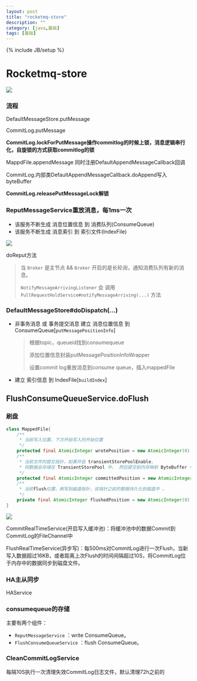 ```yaml
---
layout: post
title: "rocketmq-store"
description: ""
category: [java,基础]
tags: [基础]
---
```

{% include JB/setup %}

# Rocketmq-store

![](http://ww1.sinaimg.cn/large/87a42753ly1g34ko4nsilj21gk0t210q.jpg)

### 流程

DefaultMessageStore.putMessage

CommitLog.putMessage

**CommitLog.lockForPutMessage操作commitlog的时候上锁，消息逻辑串行化，自旋锁的方式获取commitlog的锁**

MappdFile.appendMessage  同时注册DefaultAppendMessageCallback回调

CommitLog.内部类DefaultAppendMessageCallback.doAppend写入byteBuffer

**CommitLog.releasePutMessageLock解锁**



### ReputMessageService重放消息，每1ms一次

- 该服务不断生成 消息位置信息 到 消费队列(ConsumeQueue)
- 该服务不断生成 消息索引 到 索引文件(IndexFile)

![](http://ww1.sinaimg.cn/large/87a42753ly1g35rp9u4i3j21ea0do3z9.jpg)

doReput方法

> 当 `Broker` 是主节点 && `Broker` 开启的是长轮询，通知消费队列有新的消息。
>
> `NotifyMessageArrivingListener` 会 调用 `PullRequestHoldService#notifyMessageArriving(...)` 方法

### DefaultMessageStore#doDispatch(…)

* 非事务消息 或 事务提交消息 建立 消息位置信息 到 ConsumeQueue[`putMessagePositionInfo`]

  > 根据topic，queueid找到consumequeue
  >
  > 添加位置信息封装putMessagePositionInfoWrapper
  >
  > 设置commit log重放消息到consume queue，插入mappedFile

* 建立 索引信息 到 IndexFile[`buildIndex`]

## FlushConsumeQueueService.doFlush





### 刷盘

```java
class MappedFile{
    /**
     * 当前写入位置，下次开始写入的开始位置
     */
    protected final AtomicInteger wrotePosition = new AtomicInteger(0);
    /**
     * 当前文件的提交指针，如果开启 transientStore­PoolEnable，
     * 则数据会存储在 TransientStorePool 中， 然后提交到内存映射 ByteBuffer 中， 再 刷写到磁盘。
     */
    protected final AtomicInteger committedPosition = new AtomicInteger(0);
    /**
     * 当前flush位置，刷写到磁盘指针，该指针之前的数据持久化到磁盘中 。
     */
    private final AtomicInteger flushedPosition = new AtomicInteger(0);
}
```



![](http://ww1.sinaimg.cn/large/87a42753ly1g34knnno7fj212c0kwjzp.jpg)

CommitRealTimeService(开启写入缓冲池)：将缓冲池中的数据Commit到CommitLog的FileChannel中

FlushRealTimeService(异步写)：每500ms对CommitLog进行一次Flush，当新写入数据超过16KB，或者距离上次Flush的时间间隔超过10S，将CommitLog位于内存中的数据同步到磁盘文件。

### HA主从同步

HAService

### consumequeue的存储

主要有两个组件：

- `ReputMessageService` ：write ConsumeQueue。
- `FlushConsumeQueueService` ：flush ConsumeQueue。

### CleanCommitLogService

每隔10S执行一次清理失效CommitLog日志文件，默认清理72h之前的



